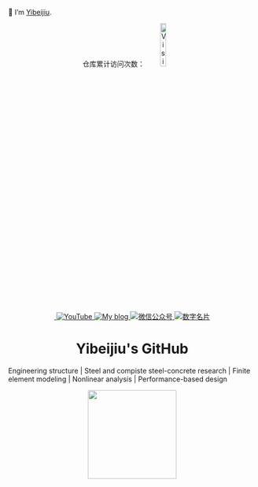 🌱 I’m [Yibeijiu](https://github.com/zpy1160390580/).

<p align="center">
  仓库累计访问次数：<img src="https://profile-counter.glitch.me/zpy1160390580/count.svg" alt="Visitor Count" width="15%"/><br>
  <a href="https://github.com/zpy1160390580" target="_blank" rel="noopener">
    <img src="https://komarev.com/ghpvc/?username=zpy1160390580&style=flat" alt=""/>
  </a>
  <a href="https://www.youtube.com/channel/UCJVQRKyjDVBWXFz7XyKZHFw" target="_blank" rel="noopener">
    <img src="https://img.shields.io/badge/YouTube-red?style=flat&logo=youtube&logoColor=white" alt="YouTube"/>
  </a>
  <a href="https://www.cnblogs.com/yibeijiu" target="_blank" rel="noopener">
    <img src="https://img.shields.io/badge/My_Blog-blue" alt="My blog"/>
  </a>
  <a href="https://cdn.jsdelivr.net/gh/zpy1160390580/ybj-PicGo-picture-bed/images/OfficialAccounts/operate/查找公众号.png" target="_blank" rel="noopener">
    <img src="https://img.shields.io/badge/Subscriptions-blue" alt="微信公众号"/>
  </a>
  <a href="https://link3.cc/yibeijiu" target="_blank" rel="noopener">
    <img src="https://img.shields.io/badge/Card-blue" alt="数字名片"/>
  </a>
</p>


 <h1 style="text-align: center;">Yibeijiu's GitHub</h1>

Engineering structure | Steel and compiste steel-concrete research | Finite element modeling | Nonlinear analysis | Performance-based design
    

<p style="text-align: center;>
<a href="https://github.com/zpy1160390580/">
  <img height="180em" src="https://github-readme-stats-sigma-five.vercel.app/api?username=zpy1160390580&&show_icons=true&title_color=ffffff&icon_color=ffdc40&text_color=ffffff&bg_color=151515">
</a>
</p>





<!--
## Hi there 👋
**zpy1160390580/zpy1160390580** is a ✨ _special_ ✨ repository because its `README.md` (this file) appears on your GitHub profile.

Here are some ideas to get you started:
  <img weight="180em" height="180em" src = "https://github-readme-stats-sigma-five.vercel.app/api/top-langs/?username=zpy1160390580&theme=buefy&layout=compact&title_color=ffffff&bg_color=151515&text_color=FFFEFE">
- 🔭 I’m currently working on ...
- 🌱 I’m currently learning ...
- 👯 I’m looking to collaborate on ...
- 🤔 I’m looking for help with ...
- 💬 Ask me about ...
- 📫 How to reach me: ...
- 😄 Pronouns: ...
- ⚡ Fun fact: ...
-->
